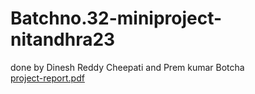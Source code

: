 # Batchno.32-miniproject-nitandhra23
  done by Dinesh Reddy Cheepati and Prem kumar Botcha
  <br>
[project-report.pdf](https://drive.google.com/file/d/1tDc9FsY-aumb_TLPeaWE6EzKKzkVOF3_/view?usp=drivesdk)

